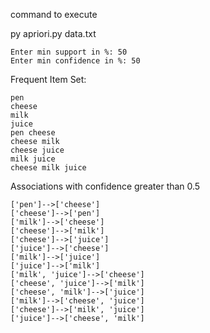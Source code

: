 command to execute 

py apriori.py data.txt
```
Enter min support in %: 50
Enter min confidence in %: 50
```
Frequent Item Set:
```
pen
cheese
milk
juice
pen cheese
cheese milk
cheese juice
milk juice
cheese milk juice
```
Associations with confidence greater than 0.5
```
['pen']-->['cheese']
['cheese']-->['pen']
['milk']-->['cheese']
['cheese']-->['milk']
['cheese']-->['juice']
['juice']-->['cheese']
['milk']-->['juice']
['juice']-->['milk']
['milk', 'juice']-->['cheese']
['cheese', 'juice']-->['milk']
['cheese', 'milk']-->['juice']
['milk']-->['cheese', 'juice']
['cheese']-->['milk', 'juice']
['juice']-->['cheese', 'milk']
```

